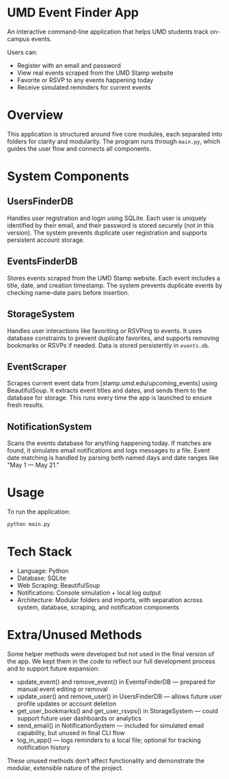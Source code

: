 # UMD Event Finder App

An interactive command-line application that helps UMD students track on-campus events.

Users can:
- Register with an email and password  
- View real events scraped from the UMD Stamp website  
- Favorite or RSVP to any events happening today  
- Receive simulated reminders for current events  


# Overview

This application is structured around five core modules, each separated into folders for clarity and modularity. The program runs through `main.py`, which guides the user flow and connects all components.


# System Components

## UsersFinderDB
Handles user registration and login using SQLite. Each user is uniquely identified by their email, and their password is stored securely (not in this version). The system prevents duplicate user registration and supports persistent account storage.


## EventsFinderDB
Stores events scraped from the UMD Stamp website. Each event includes a title, date, and creation timestamp. The system prevents duplicate events by checking name–date pairs before insertion.


## StorageSystem
Handles user interactions like favoriting or RSVPing to events. It uses database constraints to prevent duplicate favorites, and supports removing bookmarks or RSVPs if needed. Data is stored persistently in `events.db`.


## EventScraper
Scrapes current event data from [stamp.umd.edu/upcoming_events] using BeautifulSoup. It extracts event titles and dates, and sends them to the database for storage. This runs every time the app is launched to ensure fresh results.


## NotificationSystem
Scans the events database for anything happening today. If matches are found, it simulates email notifications and logs messages to a file. Event date matching is handled by parsing both named days and date ranges like "May 1 — May 21."


# Usage

To run the application:

```bash
python main.py
```

# Tech Stack

- Language: Python
- Database: SQLite
- Web Scraping: BeautifulSoup
- Notifications: Console simulation + local log output
- Architecture: Modular folders and imports, with separation across system, database, scraping, and notification components

# Extra/Unused Methods
Some helper methods were developed but not used in the final version of the app. We kept them in the code to reflect our full development process and to support future expansion:

  - update_event() and remove_event() in EventsFinderDB — prepared for manual event editing or removal
  - update_user() and remove_user() in UsersFinderDB — allows future user profile updates or account deletion
  - get_user_bookmarks() and get_user_rsvps() in StorageSystem — could support future user dashboards or analytics
  - send_email() in NotificationSystem — included for simulated email capability, but unused in final CLI flow
  - log_in_app() — logs reminders to a local file; optional for tracking notification history

These unused methods don’t affect functionality and demonstrate the modular, extensible nature of the project.


